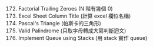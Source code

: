172. Factorial Trailing Zeroes (N 階有幾個 0)
168. Excel Sheet Column Title (計算 excel 欄位名稱)
118. Pascal's Triangle (帕斯卡的三角形)
125. Valid Palindrome (只取字母轉成大寫判斷迴文) 
232. Implement Queue using Stacks (用 stack 實作 queue)